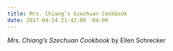 ```yaml
---
title: Mrs. Chiang’s Szechuan Cookbook
date: 2017-04-24 21:42:00 -04:00
---
```


*Mrs. Chiang’s Szechuan Cookbook* by Ellen Schrecker